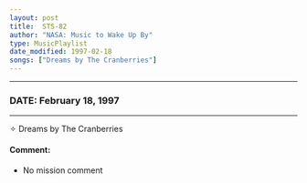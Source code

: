 ```yaml
---
layout: post
title:  STS-82
author: "NASA: Music to Wake Up By"
type: MusicPlaylist
date_modified: 1997-02-18
songs: ["Dreams by The Cranberries"]
---
```


----
### DATE: February 18, 1997
----
✧ Dreams by The Cranberries

#### Comment:
* No mission comment



<br/>
<center>
	<a target="_blank"
	   href="https://twitter.com/intent/tweet?hashtags=Space,NASA,Playlist,NASAWakeupCalls,SpaceProgram&text={{ page.author}}, '{{ page.songs.first }}' {{ page.title }}, {{ page.date | date: '%B %d, %Y' }}. {{ site.url }}{{ page.url }} @nasawakeupcalls">
	   <i class="fab fa-twitter" alt="Tweet this page" style="font-size: 1.3em;"></i>
	</a>
	&nbsp; 	<i class="fas fa-user-astronaut" style="font-size: 1.5em;"></i> &nbsp;
    <a type="amzn" search="'Dreams by The Cranberries'" category="popular music">
        <i class="fab fa-amazon" style="font-size: 1.3em;"></i>
    </a>
</center>
